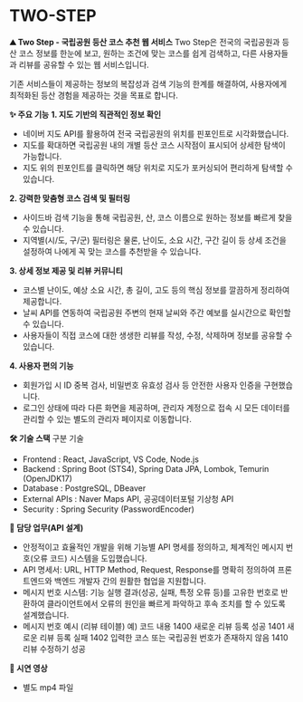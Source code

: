 # TWO-STEP
**⛰️ Two Step - 국립공원 등산 코스 추천 웹 서비스**
Two Step은 전국의 국립공원과 등산 코스 정보를 한눈에 보고, 원하는 조건에 맞는 코스를 쉽게 검색하고, 다른 사용자들과 리뷰를 공유할 수 있는 웹 서비스입니다.

기존 서비스들이 제공하는 정보의 복잡성과 검색 기능의 한계를 해결하여, 사용자에게 최적화된 등산 경험을 제공하는 것을 목표로 합니다.

**✨ 주요 기능**
**1. 지도 기반의 직관적인 정보 확인**
- 네이버 지도 API를 활용하여 전국 국립공원의 위치를 핀포인트로 시각화했습니다. 
- 지도를 확대하면 국립공원 내의 개별 등산 코스 시작점이 표시되어 상세한 탐색이 가능합니다. 
- 지도 위의 핀포인트를 클릭하면 해당 위치로 지도가 포커싱되어 편리하게 탐색할 수 있습니다. 

**2. 강력한 맞춤형 코스 검색 및 필터링**
- 사이드바 검색 기능을 통해 국립공원, 산, 코스 이름으로 원하는 정보를 빠르게 찾을 수 있습니다. 
- 지역별(시/도, 구/군) 필터링은 물론, 난이도, 소요 시간, 구간 길이 등 상세 조건을 설정하여 나에게 꼭 맞는 코스를 추천받을 수 있습니다. 

**3. 상세 정보 제공 및 리뷰 커뮤니티**
- 코스별 난이도, 예상 소요 시간, 총 길이, 고도 등의 핵심 정보를 깔끔하게 정리하여 제공합니다. 
- 날씨 API를 연동하여 국립공원 주변의 현재 날씨와 주간 예보를 실시간으로 확인할 수 있습니다. 
- 사용자들이 직접 코스에 대한 생생한 리뷰를 작성, 수정, 삭제하며 정보를 공유할 수 있습니다. 

**4. 사용자 편의 기능**
- 회원가입 시 ID 중복 검사, 비밀번호 유효성 검사 등 안전한 사용자 인증을 구현했습니다. 
- 로그인 상태에 따라 다른 화면을 제공하며, 관리자 계정으로 접속 시 모든 데이터를 관리할 수 있는 별도의 관리자 페이지로 이동합니다. 

**🛠️ 기술 스택**
구분	기술
- Frontend : React, JavaScript, VS Code, Node.js 
- Backend	: Spring Boot (STS4), Spring Data JPA, Lombok, Temurin (OpenJDK17) 
- Database : PostgreSQL, DBeaver 
- External APIs :	Naver Maps API, 공공데이터포털 기상청 API 
- Security : Spring Security (PasswordEncoder) 


**📝 담당 업무(API 설계)**
- 안정적이고 효율적인 개발을 위해 기능별 API 명세를 정의하고, 체계적인 메시지 번호(오류 코드) 시스템을 도입했습니다.
- API 명세서: URL, HTTP Method, Request, Response를 명확히 정의하여 프론트엔드와 백엔드 개발자 간의 원활한 협업을 지원합니다. 
- 메시지 번호 시스템: 기능 실행 결과(성공, 실패, 특정 오류 등)를 고유한 번호로 반환하여 클라이언트에서 오류의 원인을 빠르게 파악하고 후속 조치를 할 수 있도록 설계했습니다. 
- 메시지 번호 예시 (리뷰 테이블)
예) 코드	내용
1400	새로운 리뷰 등록 성공 
1401	새로운 리뷰 등록 실패 
1402	입력한 코스 또는 국립공원 번호가 존재하지 않음 
1410	리뷰 수정하기 성공 

**🚀 시연 영상**
- 별도 mp4 파일

